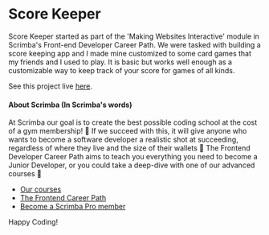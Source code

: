 # Score Keeper

Score Keeper started as part of the 'Making Websites Interactive' module in Scrimba's Front-end Developer Career Path. We were tasked with building a score keeping app and I made mine customized to some card games that my friends and I used to play. It is basic but works well enough as a customizable way to keep track of your score for games of all kinds. 

See this project live [here](https://eloquent-granita-98fd11.netlify.app/).

#### About Scrimba (In Scrimba's words)

At Scrimba our goal is to create the best possible coding school at the cost of a gym membership! 💜
If we succeed with this, it will give anyone who wants to become a software developer a realistic shot at succeeding, regardless of where they live and the size of their wallets 🎉
The Frontend Developer Career Path aims to teach you everything you need to become a Junior Developer, or you could take a deep-dive with one of our advanced courses 🚀

- [Our courses](https://scrimba.com/allcourses)
- [The Frontend Career Path](https://scrimba.com/learn/frontend)
- [Become a Scrimba Pro member](https://scrimba.com/pricing)

Happy Coding!
